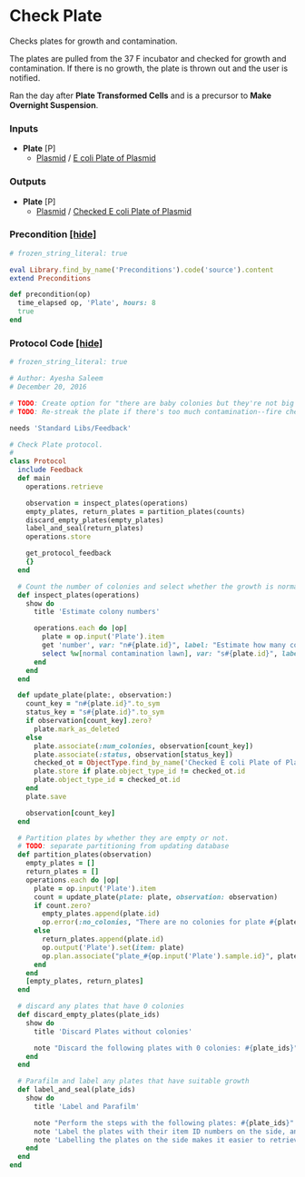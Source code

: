 # Check Plate

Checks plates for growth and contamination.

The plates are pulled from the 37 F incubator and checked for growth and contamination. If there is no growth, the plate is thrown out and the user is notified.

Ran the day after **Plate Transformed Cells** and is a precursor to **Make Overnight Suspension**.
### Inputs


- **Plate** [P]  
  - <a href='#' onclick='easy_select("Sample Types", "Plasmid")'>Plasmid</a> / <a href='#' onclick='easy_select("Containers", "E coli Plate of Plasmid")'>E coli Plate of Plasmid</a>



### Outputs


- **Plate** [P]  
  - <a href='#' onclick='easy_select("Sample Types", "Plasmid")'>Plasmid</a> / <a href='#' onclick='easy_select("Containers", "Checked E coli Plate of Plasmid")'>Checked E coli Plate of Plasmid</a>

### Precondition <a href='#' id='precondition'>[hide]</a>
```ruby
# frozen_string_literal: true

eval Library.find_by_name('Preconditions').code('source').content
extend Preconditions

def precondition(op)
  time_elapsed op, 'Plate', hours: 8
  true
end

```

### Protocol Code <a href='#' id='protocol'>[hide]</a>
```ruby
# frozen_string_literal: true

# Author: Ayesha Saleem
# December 20, 2016

# TODO: Create option for "there are baby colonies but they're not big enough for protocols" case--put back in incubator
# TODO: Re-streak the plate if there's too much contamination--fire check plate again in 24 hrs, probably collection

needs 'Standard Libs/Feedback'

# Check Plate protocol.
#
class Protocol
  include Feedback
  def main
    operations.retrieve

    observation = inspect_plates(operations)
    empty_plates, return_plates = partition_plates(counts)
    discard_empty_plates(empty_plates)
    label_and_seal(return_plates)
    operations.store

    get_protocol_feedback
    {}
  end

  # Count the number of colonies and select whether the growth is normal, contaminated, or a lawn
  def inspect_plates(operations)
    show do
      title 'Estimate colony numbers'

      operations.each do |op|
        plate = op.input('Plate').item
        get 'number', var: "n#{plate.id}", label: "Estimate how many colonies are on #{plate}", default: 5
        select %w[normal contamination lawn], var: "s#{plate.id}", label: "Choose whether there is contamination, a lawn, or whether it's normal."
      end
    end
  end

  def update_plate(plate:, observation:)
    count_key = "n#{plate.id}".to_sym
    status_key = "s#{plate.id}".to_sym
    if observation[count_key].zero?
      plate.mark_as_deleted
    else
      plate.associate(:num_colonies, observation[count_key])
      plate.associate(:status, observation[status_key])
      checked_ot = ObjectType.find_by_name('Checked E coli Plate of Plasmid')
      plate.store if plate.object_type_id != checked_ot.id
      plate.object_type_id = checked_ot.id
    end
    plate.save

    observation[count_key]
  end

  # Partition plates by whether they are empty or not.
  # TODO: separate partitioning from updating database
  def partition_plates(observation)
    empty_plates = []
    return_plates = []
    operations.each do |op|
      plate = op.input('Plate').item
      count = update_plate(plate: plate, observation: observation)
      if count.zero?
        empty_plates.append(plate.id)
        op.error(:no_colonies, "There are no colonies for plate #{plate.id}")
      else
        return_plates.append(plate.id)
        op.output('Plate').set(item: plate)
        op.plan.associate("plate_#{op.input('Plate').sample.id}", plate.id)
      end
    end
    [empty_plates, return_plates]
  end

  # discard any plates that have 0 colonies
  def discard_empty_plates(plate_ids)
    show do
      title 'Discard Plates without colonies'

      note "Discard the following plates with 0 colonies: #{plate_ids}"
    end
  end

  # Parafilm and label any plates that have suitable growth
  def label_and_seal(plate_ids)
    show do
      title 'Label and Parafilm'

      note "Perform the steps with the following plates: #{plate_ids}"
      note 'Label the plates with their item ID numbers on the side, and parafilm each one.'
      note 'Labelling the plates on the side makes it easier to retrieve them from the fridge.'
    end
  end
end

```
